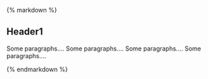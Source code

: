 
{% markdown %}

## Header1

Some paragraphs....
Some paragraphs....
Some paragraphs....
Some paragraphs....

{% endmarkdown %}
